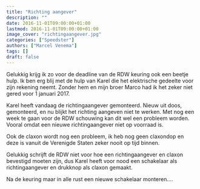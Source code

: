 ```yaml
---
title: "Richting aangever"
description: ""
date: 2016-11-01T09:00:00+01:00
lastmod: 2016-11-01T09:00:00+01:00
image_cover: "richtingaangever.jpg"
categories: ["Speedster"]
authors: ["Marcel Venema"] 
tags: []
draft: false
---
```


Gelukkig krijg ik zo voor de deadline van de RDW keuring ook een beetje hulp. Ik ben erg blij met de hulp van Karel die het elektrische gedeelte voor zijn rekening neemt. Zonder hem en mijn broer Marco had ik het zeker niet gered voor 1 januari 2017.

Karel heeft vandaag de richtingaangever gemonteerd. Nieuw uit doos, gemonteerd, en nu blijkt het richting aangeven niet te werken. Met nog een week te gaan voor de RDW schouwing kan dit wel een probleem worden. Vooral omdat een nieuwe richtingaangever niet op voorraad is. 


Ook de claxon wordt nog een probleem, ik heb nog geen claxondop en deze is vanuit de Verenigde Staten zeker nooit op tijd binnen.


Gelukkig schrijft de RDW niet voor hoe een richtingaangever en claxon bevestigd moeten zijn, dus Karel heeft voor nood een schakelaar als richtingaangever en drukknop als claxon gemaakt. 


Na de keuring maar in alle rust een nieuwe schakelaar monteren....
